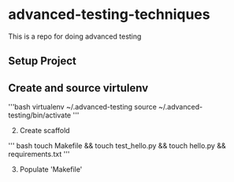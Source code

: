 # advanced-testing-techniques
This is a repo for doing advanced testing

## Setup Project


## Create and source virtulenv

'''bash
virtualenv ~/.advanced-testing
source ~/.advanced-testing/bin/activate
'''

2. Create scaffold

''' bash
touch Makefile && touch test_hello.py && touch hello.py && requirements.txt
'''

3. Populate 'Makefile'
